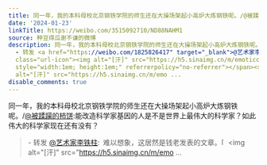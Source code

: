 ```yaml
---
title: 同一年，我的本科母校北京钢铁学院的师生还在大操场架起小高炉大炼钢铁呢。/@被蹂躏的柿饼:能改造科学家基因的人是不是世界上最伟大的科学家？如此伟大的科学家...
date: '2024-01-23'
linkTitle: https://weibo.com/3515092710/ND88NAHM1
source: 种豆得瓜谢不谦的微博
description: 同一年，我的本科母校北京钢铁学院的师生还在大操场架起小高炉大炼钢铁呢。/<a href="https://weibo.com/n/%E8%A2%AB%E8%B9%82%E8%BA%8F%E7%9A%84%E6%9F%BF%E9%A5%BC">@被蹂躏的柿饼</a>:能改造科学家基因的人是不是世界上最伟大的科学家？如此伟大的科学家现在还有没有？<br><blockquote>
  - 转发 <a href="https://weibo.com/1825826417" target="_blank">@艺术家李铁柱</a>: 难以想象，这居然是钱老发表的文章。<span
  class="url-icon"><img alt="[汗]" src="https://h5.sinaimg.cn/m/emoticon/icon/default/d_han-d8ebda66d3.png"
  style="width:1em; height:1em;" referrerpolicy="no-referrer"></span><span class="url-icon"><img
  alt="[汗]" src="https://h5.sinaimg.cn/m/emo ...
disable_comments: true
---
```

同一年，我的本科母校北京钢铁学院的师生还在大操场架起小高炉大炼钢铁呢。/<a href="https://weibo.com/n/%E8%A2%AB%E8%B9%82%E8%BA%8F%E7%9A%84%E6%9F%BF%E9%A5%BC">@被蹂躏的柿饼</a>:能改造科学家基因的人是不是世界上最伟大的科学家？如此伟大的科学家现在还有没有？<br><blockquote> - 转发 <a href="https://weibo.com/1825826417" target="_blank">@艺术家李铁柱</a>: 难以想象，这居然是钱老发表的文章。<span class="url-icon"><img alt="[汗]" src="https://h5.sinaimg.cn/m/emoticon/icon/default/d_han-d8ebda66d3.png" style="width:1em; height:1em;" referrerpolicy="no-referrer"></span><span class="url-icon"><img alt="[汗]" src="https://h5.sinaimg.cn/m/emo ...